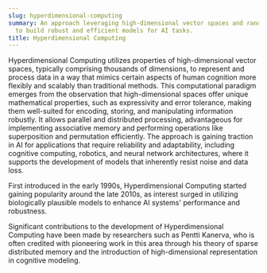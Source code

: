 ```yaml
---
slug: hyperdimensional-computing
summary: An approach leveraging high-dimensional vector spaces and random hypervectors
  to build robust and efficient models for AI tasks.
title: Hyperdimensional Computing
---
```


Hyperdimensional Computing utilizes properties of high-dimensional vector spaces, typically comprising thousands of dimensions, to represent and process data in a way that mimics certain aspects of human cognition more flexibly and scalably than traditional methods. This computational paradigm emerges from the observation that high-dimensional spaces offer unique mathematical properties, such as expressivity and error tolerance, making them well-suited for encoding, storing, and manipulating information robustly. It allows parallel and distributed processing, advantageous for implementing associative memory and performing operations like superposition and permutation efficiently. The approach is gaining traction in AI for applications that require reliability and adaptability, including cognitive computing, robotics, and neural network architectures, where it supports the development of models that inherently resist noise and data loss.

First introduced in the early 1990s, Hyperdimensional Computing started gaining popularity around the late 2010s, as interest surged in utilizing biologically plausible models to enhance AI systems' performance and robustness.

Significant contributions to the development of Hyperdimensional Computing have been made by researchers such as Pentti Kanerva, who is often credited with pioneering work in this area through his theory of sparse distributed memory and the introduction of high-dimensional representation in cognitive modeling.
